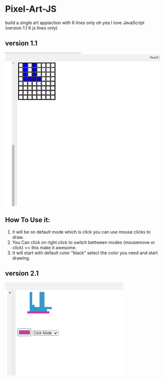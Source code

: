 # Pixel-Art-JS

build a single art applaction with 6 lines only oh yea I love JavaScript  (version 1.1 6 js lines only)

## version 1.1

<img src="app_udacity.PNG">


## How To Use it:

1.  it will be on default mode which is click you can use mouse clicks to draw.
2.  You Can click on right click to switch bettween modes (mousemove or click) << this make it awesome.
3.  It will start with default color "black" select the color you need and start drawing.

## version 2.1
<img src="udacity.PNG">


